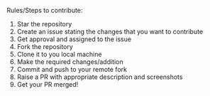 Rules/Steps to contribute:

1. Star the repository
2. Create an issue stating the changes that you want to contribute
3. Get approval and assigned to the issue
4. Fork the repository
5. Clone it to you local machine
6. Make the required changes/addition
7. Commit and push to your remote fork
8. Raise a PR with appropriate description and screenshots
9. Get your PR merged!

